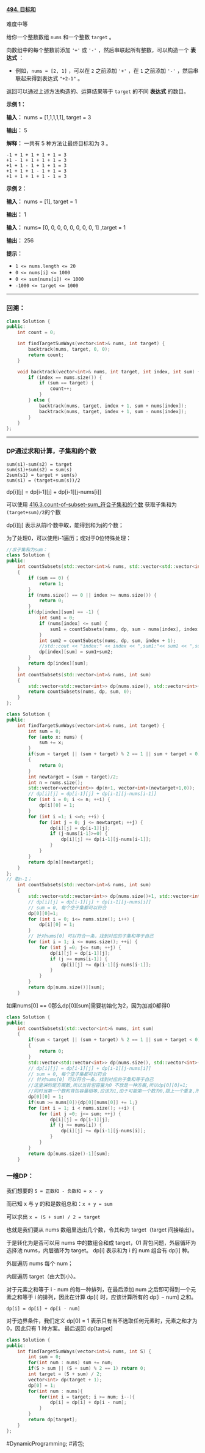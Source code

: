 #### [494. 目标和](https://leetcode.cn/problems/target-sum/)

难度中等

给你一个整数数组 `nums` 和一个整数 `target` 。

向数组中的每个整数前添加 `'+'` 或 `'-'` ，然后串联起所有整数，可以构造一个 **表达式** ：

-   例如，`nums = [2, 1]` ，可以在 `2` 之前添加 `'+'` ，在 `1` 之前添加 `'-'` ，然后串联起来得到表达式 `"+2-1"` 。

返回可以通过上述方法构造的、运算结果等于 `target` 的不同 **表达式** 的数目。

**示例 1：**

**输入：** nums = \[1,1,1,1,1], target = 3

**输出：** 5

**解释：** 一共有 5 种方法让最终目标和为 3 。
```
-1 + 1 + 1 + 1 + 1 = 3
+1 - 1 + 1 + 1 + 1 = 3
+1 + 1 - 1 + 1 + 1 = 3
+1 + 1 + 1 - 1 + 1 = 3
+1 + 1 + 1 + 1 - 1 = 3
```
**示例 2：**

**输入：** nums = \[1], target = 1

**输出：** 1

**输入：** nums= \[0, 0, 0, 0, 0, 0, 0, 0, 1] ,target = 1

**输出：** 256

**提示：**

-   `1 <= nums.length <= 20`
-   `0 <= nums[i] <= 1000`
-   `0 <= sum(nums[i]) <= 1000`
-   `-1000 <= target <= 1000`

---- ----

### 回溯：
```cpp
class Solution {
public:
    int count = 0;

    int findTargetSumWays(vector<int>& nums, int target) {
        backtrack(nums, target, 0, 0);
        return count;
    }

    void backtrack(vector<int>& nums, int target, int index, int sum) {
        if (index == nums.size()) {
            if (sum == target) {
                count++;
            }
        } else {
            backtrack(nums, target, index + 1, sum + nums[index]);
            backtrack(nums, target, index + 1, sum - nums[index]);
        }
    }
};
```

----
### DP通过求和计算，子集和的个数
```
sum(s1)-sum(s2) = target
sum(s1)+sum(s2) = sum(s)
2sum(s1) = target + sum(s)
sum(s1) = (target+sum(s))/2
```

dp\[i]\[j] = dp\[i-1]\[j] + dp\[i-1]\[j-nums\[i]]

可以使用 [416.3.count-of-subset-sum_符合子集和的个数](416.3.count-of-subset-sum_符合子集和的个数.md)
 获取子集和为`(target+sum)/2`的个数

dp\[i]\[j] 表示从前i个数中取，能得到和为j的个数；

为了处理0，可以使用i-1遍历；或对于0位特殊处理：

```cpp
//求子集和为sum：
class Solution {
public:
    int countSubsets(std::vector<int>& nums, std::vector<std::vector<int>> dp, int sum, int index)
    {   
        if (sum == 0) {
            return 1;
        }   
        if (nums.size() == 0 || index >= nums.size()) {
            return 0;
        }   
        if(dp[index][sum] == -1) {
            int sum1 = 0;
            if (nums[index] <= sum) {
                sum1 = countSubsets(nums, dp, sum - nums[index], index + 1); 
            }   
            int sum2 = countSubsets(nums, dp, sum, index + 1); 
            //std::cout << "index:" << index << ",sum1:"<< sum1 << ",sum2:"<< sum2 << std::endl;
            dp[index][sum] = sum1+sum2;
        }   
        return dp[index][sum];
    }   
    int countSubsets(std::vector<int>& nums, int sum)
    {   
        std::vector<std::vector<int>> dp(nums.size(), std::vector<int>(sum+1, -1));
        return countSubsets(nums, dp, sum, 0); 
    }   
};
```

```cpp
class Solution {
public:
    int findTargetSumWays(vector<int>& nums, int target) {
        int sum = 0;
        for (auto x: nums) {
            sum += x;
        }
        if(sum < target || (sum + target) % 2 == 1 || sum + target < 0)
        {
            return 0;
        }
        int newtarget = (sum + target)/2;
        int n = nums.size();
        std::vector<vector<int>> dp(n+1, vector<int>(newtarget+1,0));
        // dp[i][j] = dp[i-1][j] + dp[i-1][j-nums[i-1]]
        for (int i = 0; i <= n; ++i) {
            dp[i][0] = 1;
        }
        for (int i =1; i <=n; ++i) {
            for (int j = 0; j <= newtarget; ++j) {
                dp[i][j] = dp[i-1][j];
                if (j-nums[i-1]>=0) {
                    dp[i][j] += dp[i-1][j-nums[i-1]];
                }
            }
        }
        return dp[n][newtarget];
    }
};
// 取n-1；
    int countSubsets(std::vector<int>& nums, int sum)
    {           
        std::vector<std::vector<int>> dp(nums.size()+1, std::vector<int>(sum+1, 0));
        // dp[i][j] = dp[i-1][j] + dp[i-1][j-nums[i]]
        // sum = 0, 每个空子集都可以符合
        dp[0][0]=1;
        for (int i = 0; i<= nums.size(); i++) {
            dp[i][0] = 1;
        }
        // 针对nums[0] 可以符合一条，找到对应的子集和等于自己
        for (int i = 1; i <= nums.size(); ++i) {
            for (int j =0; j<= sum; ++j) {
                dp[i][j] = dp[i-1][j];
                if (j >= nums[i-1]) {
                    dp[i][j] += dp[i-1][j-nums[i-1]];
                }   
            }   
        }       
        return dp[nums.size()][sum];
    }           
```

如果nums\[0] == 0那么dp\[0]\[sum]需要初始化为2，因为加减0都得0

```cpp
class Solution {
public:         
    int countSubsets1(std::vector<int>& nums, int sum)
    {         
        if(sum < target || (sum + target) % 2 == 1 || sum + target < 0)
        {
            return 0;
        } 
        std::vector<std::vector<int>> dp(nums.size(), std::vector<int>(sum+1, 0));
        // dp[i][j] = dp[i-1][j] + dp[i-1][j-nums[i]]
        // sum = 0, 每个空子集都可以符合
        // 针对nums[0] 可以符合一条，找到对应的子集和等于自己
        //这里讲的是方案数,所以当背包容量为0 不放是一种方案,所以dp[0][0]=1;
        //同时当第一个数和背包容量相等,应该为1,由于可能第一个数为0,跟上一个重复,所以这里是+1,第一个数为0可选可不选变成2
        dp[0][0] = 1;
        if(sum >= nums[0]){dp[0][nums[0]] += 1;}
        for (int i = 1; i < nums.size(); ++i) {
            for (int j =0; j<= sum; ++j) {
                dp[i][j] = dp[i-1][j];
                if (j >= nums[i]) {  
                    dp[i][j] += dp[i-1][j-nums[i]];
                }
            }   
        }       
        return dp[nums.size()-1][sum];
    }
```

### 一维DP：
我们想要的 `S = 正数和 - 负数和 = x - y`

而已知 x 与 y 的和是数组总和：`x + y = sum`

可以求出 `x = (S + sum) / 2 = target`

也就是我们要从 nums 数组里选出几个数，令其和为 target（target 间接给出）。

于是转化为是否可以用 nums 中的数组合和成 target，01 背包问题，外层循环为选择池 nums，内层循环为 target。
dp[i] 表示和为 i 的 num 组合有 dp[i] 种。

外层遍历 nums 每个 num；

内层遍历 target（由大到小）。

对于元素之和等于 i - num 的每一种排列，在最后添加 num 之后即可得到一个元素之和等于 i 的排列，因此在计算 dp[i] 时，应该计算所有的 dp[i − num] 之和。

`dp[i] = dp[i] + dp[i - num]`

对于边界条件，我们定义 dp[0] = 1 表示只有当不选取任何元素时，元素之和才为 0，因此只有 1 种方案。
最后返回 dp[target]

```cpp
class Solution {
public:
    int findTargetSumWays(vector<int>& nums, int S) {
        int sum = 0;
        for(int num : nums) sum += num;
        if(S > sum || (S + sum) % 2 == 1) return 0;
        int target = (S + sum) / 2;
        vector<int> dp(target + 1);
        dp[0] = 1;
        for(int num : nums){
            for(int i = target; i >= num; i--){
                dp[i] = dp[i] + dp[i - num];
            }
        }
        return dp[target];
    }
};
```
#DynamicProgramming; #背包;
